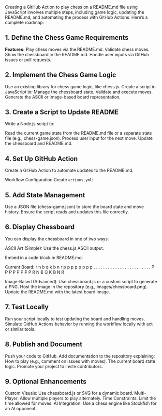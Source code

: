 Creating a GitHub Action to play chess on a README.md file using JavaScript involves multiple steps, including game logic, updating the README.md, and automating the process with GitHub Actions. Here’s a complete roadmap:

## 1. Define the Chess Game Requirements

**Features:**
Play chess moves via the README.md.
Validate chess moves.
Show the chessboard in the README.md.
Handle user inputs via GitHub issues or pull requests.

## 2. Implement the Chess Game Logic
Use an existing library for chess game logic, like chess.js.
Create a script in JavaScript to:
Manage the chessboard state.
Validate and execute moves.
Generate the ASCII or image-based board representation.

## 3. Create a Script to Update README
Write a Node.js script to:

Read the current game state from the README.md file or a separate state file (e.g., chess-game.json).
Process user input for the next move.
Update the chessboard and README.md.

## 4. Set Up GitHub Action
Create a GitHub Action to automate updates to the README.md.

Workflow Configuration
Create `actions.yml`:

## 5. Add State Management
Use a JSON file (chess-game.json) to store the board state and move history.
Ensure the script reads and updates this file correctly.

## 6. Display Chessboard
You can display the chessboard in one of two ways:

ASCII Art (Simple):
Use the chess.js ASCII output.

Embed in a code block in README.md:

Current Board: r n b q k b n r p p p p p p p p . . . . . . . . . . . . . . . . . . . . . . . . P P P P P P P P R N B Q K B N R

Image-Based (Advanced):
Use chessboard.js or a custom script to generate a PNG.
Host the image in the repository (e.g., images/chessboard.png).
Update the README.md with the latest board image.

## 7. Test Locally
Run your script locally to test updating the board and handling moves.
Simulate GitHub Actions behavior by running the workflow locally with act or similar tools.

## 8. Publish and Document
Push your code to GitHub.
Add documentation to the repository explaining:
How to play (e.g., comment on issues with moves).
The current board state logic.
Promote your project to invite contributors.

## 9. Optional Enhancements
Custom Visuals: Use chessboard.js or SVG for a dynamic board.
Multi-Player: Allow multiple players to play alternately.
Time Constraints: Limit the time allowed for moves.
AI Integration: Use a chess engine like Stockfish for an AI opponent.
